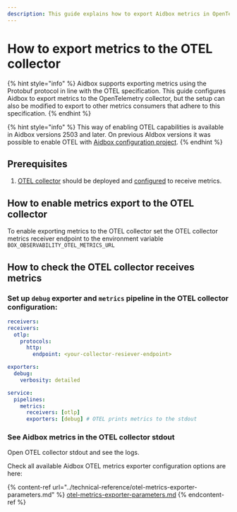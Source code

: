 ```yaml
---
description: This guide explains how to export Aidbox metrics in OpenTelemetry format
---
```


# How to export metrics to the OTEL collector

{% hint style="info" %}
Aidbox supports exporting metrics using the Protobuf protocol in line with the OTEL specification. This guide configures Aidbox to export metrics to the OpenTelemetry collector, but the setup can also be modified to export to other metrics consumers that adhere to this specification.
{% endhint %}

{% hint style="info" %}
This way of enabling OTEL capabilities is available in Aidbox versions 2503 and later. On previous AIdbox versions it was possible to enable OTEL with [Aidbox configuration project](https://docs.aidbox.app/modules/observability/getting-started/how-to-export-telemetry-to-the-otel-collector#how-to-enable-export-telemetry-to-the-otel-collector-with-aidbox-configuration-project).
{% endhint %}

## Prerequisites&#x20;

1. [OTEL collector](https://opentelemetry.io/docs/collector/) should be deployed and [configured](https://opentelemetry.io/docs/collector/configuration/) to receive metrics.

## How to enable metrics export to the OTEL collector

To  enable exporting metrics to the OTEL collector set the OTEL collector metrics receiver endpoint to the environment variable `BOX_OBSERVABILITY_OTEL_METRICS_URL`

## How to check the OTEL collector receives metrics&#x20;

### Set up `debug` exporter and `metrics` pipeline in the OTEL collector configuration:

```yaml
receivers:
receivers:
  otlp:
    protocols:
      http:
        endpoint: <your-collector-resiever-endpoint>

exporters:
  debug:
    verbosity: detailed

service:
  pipelines:
    metrics:
      receivers: [otlp]
      exporters: [debug] # OTEL prints metrics to the stdout
```

### See Aidbox metrics in the OTEL collector stdout

Open OTEL collector stdout and see the logs.



Check all available Aidbox OTEL metrics exporter configuration options are here:&#x20;

{% content-ref url="../technical-reference/otel-metrics-exporter-parameters.md" %}
[otel-metrics-exporter-parameters.md](../technical-reference/otel-metrics-exporter-parameters.md)
{% endcontent-ref %}
